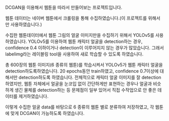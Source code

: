 DCGAN을 이용해서 웹툰을 따라서 만들어보는 프로젝트입니다.

웹툰 데이터는 네이버 웹툰에서 크롤링을 통해 수집하였습니다.(이 프로젝트를 위해서만 사용하였습니다.)

수집한 웹툰데이터에서 웹툰 그림의 얼굴 이미지만을 수집하기 위해서 YOLOv5를 사용하였습니다.
YOLOv5를 이용하여 웹툰 캐릭터 얼굴을 detection하는 경우, confidence 0.4 이하이거나 detection이 이루어지지 않는 경우가 많았습니다.
그래서 labelimg라는 레이블링 tool을 사용하여 새로 학습할 수 있도록 하였습니다.

총 600장의 웹툰 이미지(6 종류의 웹툰)를 학습시켜서 YOLOv5가 웹툰 캐릭터 얼굴을 detection하도록하였습니다.
20 epochs동안 train하였고, confidence 0.7이상에 대해서만 detection하도록 하였습니다.
전체적으로 캐릭터 얼굴 이미지를 잘 detection하였지만, 웹툰 자체에서 얼굴을 눈코입 없이 간단하게만 표현하는 경우나 얼굴과 비슷하게 생긴 물체를 detection하는 등 문제점이 일부 있어서 직접 수작업으로 안 좋은 데이터를 제거하였습니다.

이렇게 수집한 얼굴 data를 바탕으로 6 종류의 웹툰 별로 분류하여 저장하였고, 각 웹툰에 맞게 DCGAN이 가능하도록 하였습니다.
